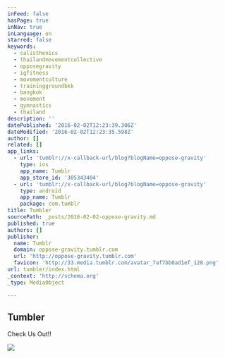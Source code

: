 ```yaml
---
inFeed: false
hasPage: true
inNav: true
inLanguage: en
starred: false
keywords:
  - calisthenics
  - thailandmovementcollective
  - opposegravity
  - igfitness
  - movementculture
  - traininggroundbkk
  - bangkok
  - movement
  - gymnastics
  - thailand
description: ''
datePublished: '2016-02-02T12:23:39.306Z'
dateModified: '2016-02-02T12:23:35.598Z'
author: []
related: []
app_links:
  - url: 'tumblr://x-callback-url/blog?blogName=oppose-gravity'
    type: ios
    app_name: Tumblr
    app_store_id: '305343404'
  - url: 'tumblr://x-callback-url/blog?blogName=oppose-gravity'
    type: android
    app_name: Tumblr
    package: com.tumblr
title: Tumbler
sourcePath: _posts/2016-02-02-oppose-gravity.md
published: true
authors: []
publisher:
  name: Tumblr
  domain: oppose-gravity.tumblr.com
  url: 'http://oppose-gravity.tumblr.com'
  favicon: 'http://33.media.tumblr.com/avatar_7af7bb0ad1ef_128.png'
url: tumbler/index.html
_context: 'http://schema.org'
_type: MediaObject

---
```

<article style=""><h1>Tumbler</h1><p>Check Us Out!!</p><img src="https://s3-us-west-2.amazonaws.com/the-grid-img/p/2f3a1fa50258157ed155f0c7d75a91459f8557b4.png" /></article>
